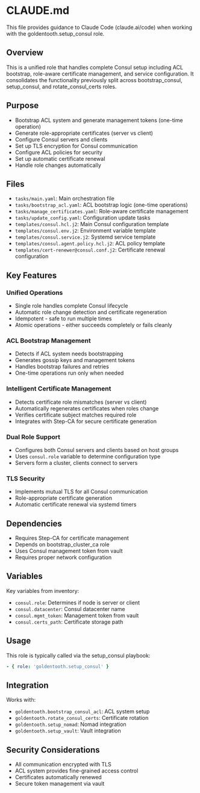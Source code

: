# CLAUDE.md

This file provides guidance to Claude Code (claude.ai/code) when working with the goldentooth.setup_consul role.

## Overview

This is a unified role that handles complete Consul setup including ACL bootstrap, role-aware certificate management, and service configuration. It consolidates the functionality previously split across bootstrap_consul, setup_consul, and rotate_consul_certs roles.

## Purpose

- Bootstrap ACL system and generate management tokens (one-time operation)
- Generate role-appropriate certificates (server vs client)
- Configure Consul servers and clients
- Set up TLS encryption for Consul communication
- Configure ACL policies for security
- Set up automatic certificate renewal
- Handle role changes automatically

## Files

- `tasks/main.yaml`: Main orchestration file
- `tasks/bootstrap_acl.yaml`: ACL bootstrap logic (one-time operations)
- `tasks/manage_certificates.yaml`: Role-aware certificate management
- `tasks/update_config.yaml`: Configuration update tasks
- `templates/consul.hcl.j2`: Main Consul configuration template
- `templates/consul.env.j2`: Environment variable template
- `templates/consul.service.j2`: Systemd service template
- `templates/consul.agent.policy.hcl.j2`: ACL policy template
- `templates/cert-renewer@consul.conf.j2`: Certificate renewal configuration

## Key Features

### Unified Operations
- Single role handles complete Consul lifecycle
- Automatic role change detection and certificate regeneration
- Idempotent - safe to run multiple times
- Atomic operations - either succeeds completely or fails cleanly

### ACL Bootstrap Management
- Detects if ACL system needs bootstrapping
- Generates gossip keys and management tokens
- Handles bootstrap failures and retries
- One-time operations run only when needed

### Intelligent Certificate Management
- Detects certificate role mismatches (server vs client)
- Automatically regenerates certificates when roles change
- Verifies certificate subject matches required role
- Integrates with Step-CA for secure certificate generation

### Dual Role Support
- Configures both Consul servers and clients based on host groups
- Uses `consul.role` variable to determine configuration type
- Servers form a cluster, clients connect to servers

### TLS Security
- Implements mutual TLS for all Consul communication
- Role-appropriate certificate generation
- Automatic certificate renewal via systemd timers

## Dependencies

- Requires Step-CA for certificate management
- Depends on bootstrap_cluster_ca role
- Uses Consul management token from vault
- Requires proper network configuration

## Variables

Key variables from inventory:
- `consul.role`: Determines if node is server or client
- `consul.datacenter`: Consul datacenter name
- `consul.mgmt_token`: Management token from vault
- `consul.certs_path`: Certificate storage path

## Usage

This role is typically called via the setup_consul playbook:
```yaml
- { role: 'goldentooth.setup_consul' }
```

## Integration

Works with:
- `goldentooth.bootstrap_consul_acl`: ACL system setup
- `goldentooth.rotate_consul_certs`: Certificate rotation
- `goldentooth.setup_nomad`: Nomad integration
- `goldentooth.setup_vault`: Vault integration

## Security Considerations

- All communication encrypted with TLS
- ACL system provides fine-grained access control
- Certificates automatically renewed
- Secure token management via vault